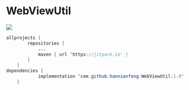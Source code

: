 # WebViewUtil
[![](https://jitpack.io/v/hannianfneg/WebViewUtil.svg)](https://jitpack.io/#hannianfneg/WebViewUtil)
```java
allprojects {
		repositories {
			...
			maven { url 'https://jitpack.io' }
		}
	}
dependencies {
	        implementation 'com.github.hannianfeng:WebViewUtil:1.0'
	}
